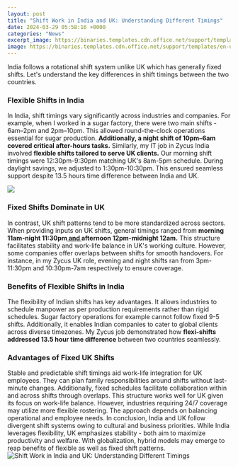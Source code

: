 ```yaml
---
layout: post
title: "Shift Work in India and UK: Understanding Different Timings"
date: 2024-03-29 05:58:16 +0000
categories: "News"
excerpt_image: https://binaries.templates.cdn.office.net/support/templates/en-us/lt22790064_quantized.png
image: https://binaries.templates.cdn.office.net/support/templates/en-us/lt22790064_quantized.png
---
```


India follows a rotational shift system unlike UK which has generally fixed shifts. Let's understand the key differences in shift timings between the two countries.
### Flexible Shifts in India 
In India, shift timings vary significantly across industries and companies. For example, when I worked in a sugar factory, there were two main shifts - 6am–2pm and 2pm–10pm. This allowed round-the-clock operations essential for sugar production. **Additionally, a night shift of 10pm–6am covered critical after-hours tasks.** 
Similarly, my IT job in Zycus India involved **flexible shifts tailored to serve UK clients.** Our morning shift timings were 12:30pm-9:30pm matching UK's 8am-5pm schedule. During daylight savings, we adjusted to 1:30pm-10:30pm. This ensured seamless support despite 13.5 hours time difference between India and UK. 

![](http://www.dnamalaysia.com/wp-content/uploads/2017/09/shift-work.jpg)
### Fixed Shifts Dominate in UK
In contrast, UK shift patterns tend to be more standardized across sectors. When providing inputs on UK shifts, general timings ranged from **morning 11am-night 11:30pm[ and ](https://store.fi.io.vn/womens-cute-doberman-dog-face-pup-pet-puppy-lover-best-dad-mom-ever-v-neck-t-shirt/women&)afternoon 12pm-midnight 12am.** This structure facilitates stability and work-life balance in UK's working culture. 
However, some companies offer overlaps between shifts for smooth handovers. For instance, in my Zycus UK role, evening and night shifts ran from 3pm-11:30pm and 10:30pm-7am respectively to ensure coverage.
### Benefits of Flexible Shifts in India
The flexibility of Indian shifts has key advantages. It allows industries to schedule manpower as per production requirements rather than rigid schedules. Sugar factory operations for example cannot follow fixed 9-5 shifts.
Additionally, it enables Indian companies to cater to global clients across diverse timezones. My Zycus job demonstrated how **flexi-shifts addressed 13.5 hour time difference** between two countries seamlessly.
### Advantages of Fixed UK Shifts 
Stable and predictable shift timings aid work-life integration for UK employees. They can plan family responsibilities around shifts without last-minute changes. Additionally, fixed schedules facilitate collaboration within and across shifts through overlaps. 
This structure works well for UK given its focus on work-life balance. However, industries requiring 24/7 coverage may utilize more flexible rostering. The approach depends on balancing operational and employee needs.
In conclusion, India and UK follow divergent shift systems owing to cultural and business priorities. While India leverages flexibility, UK emphasizes stability - both aim to maximize productivity and welfare. With globalization, hybrid models may emerge to reap benefits of flexible as well as fixed shift patterns.
![Shift Work in India and UK: Understanding Different Timings](https://binaries.templates.cdn.office.net/support/templates/en-us/lt22790064_quantized.png)